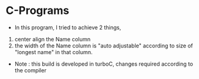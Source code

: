 # C-Programs

* In this program, I tried to achieve 2 things,
1) center align the Name column
2) the width of the Name column is "auto adjustable" according to size of "longest name" in that column. 

* Note : this build is developed in turboC, changes required according to the compiler

